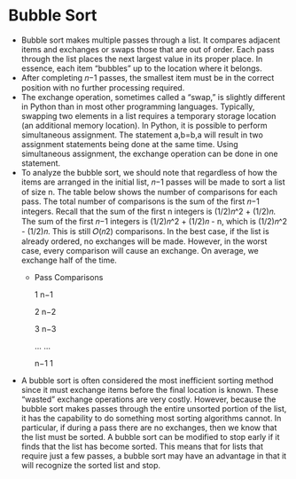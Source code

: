# Bubble Sort
  * Bubble sort makes multiple passes through a list. It compares adjacent items and exchanges or swaps those that are out of order.
  Each pass through the list places the next largest value in its proper place. In essence, each item “bubbles” up to the
  location where it belongs.
  * After completing 𝑛−1 passes, the smallest item must be in the correct position with no further processing required.
  * The exchange operation, sometimes called a “swap,” is slightly different in Python than in most other programming languages.
  Typically, swapping two elements in a list requires a temporary storage location (an additional memory location). In Python,
  it is possible to perform simultaneous assignment. The statement a,b=b,a will result in two assignment statements being
  done at the same time. Using simultaneous assignment, the exchange operation can be done in one statement.
  * To analyze the bubble sort, we should note that regardless of how the items are arranged in the initial list, 𝑛−1
  passes will be made to sort a list of size n. The table below shows the number of comparisons for each pass.
  The total number of comparisons is the sum of the first 𝑛−1 integers. Recall that the sum of the first n integers is
  (1/2)𝑛^2 + (1/2)𝑛. The sum of the first 𝑛−1 integers is (1/2)𝑛^2 + (1/2)𝑛 - n, which is (1/2)𝑛^2 - (1/2)𝑛. This is
  still 𝑂(𝑛2) comparisons. In the best case, if the list is already ordered, no exchanges will be made. However, in
  the worst case, every comparison will cause an exchange. On average, we exchange half of the time.
    * Pass    Comparisons 
     
      1         n−1
     
      2         n−2
     
      3         n−3
     
      …          …
     
      n−1       1
  * A bubble sort is often considered the most inefficient sorting method since it must exchange items before the final
  location is known. These “wasted” exchange operations are very costly. However, because the bubble sort makes passes
  through the entire unsorted portion of the list, it has the capability to do something most sorting algorithms cannot.
  In particular, if during a pass there are no exchanges, then we know that the list must be sorted. A bubble sort can
  be modified to stop early if it finds that the list has become sorted. This means that for lists that require just a few
  passes, a bubble sort may have an advantage in that it will recognize the sorted list and stop.
  